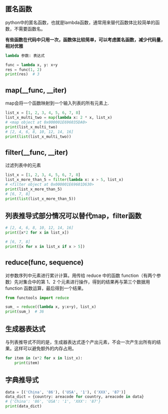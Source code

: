 ## 匿名函数
python中的匿名函数，也就是lambda函数，通常用来替代函数体比较简单的函数，不需要函数名。

**有些函数在代码中只用一次，函数体比较简单，可以考虑匿名函数，减少代码量，相对优雅**
```python
lambda 参数: 表达式

func = lambda x, y: x+y
res = func(1, 2)
print(res)  # 3
```

## map(__func, __iter)
map会将一个函数映射到一个输入列表的所有元素上.
```python
list_x = [1, 2, 3, 4, 5, 6, 7, 8]
list_x_multi_two = map(lambda x: 2 * x, list_x)
# <map object at 0x000001E696035DA0>
print(list_x_multi_two)
# [2, 4, 6, 8, 10, 12, 14, 16]
print(list(list_x_multi_two))
```

## filter(__func, __iter)
过滤列表中的元素
```python
list_x = [1, 2, 3, 4, 5, 6, 7, 8]
list_x_more_than_5 = filter(lambda x: x > 5, list_x)
# <filter object at 0x000001E69601D630>
print(list_x_more_than_5)
# [6, 7, 8]
print(list(list_x_more_than_5))
```

## 列表推导式部分情况可以替代map，filter函数
```python
# [2, 4, 6, 8, 10, 12, 14, 16]
print([x*2 for x in list_x])

# [6, 7, 8]
print([x for x in list_x if x > 5])
```

## reduce(func, sequence)
对参数序列中元素进行累计计算。用传给 reduce 中的函数 function（有两个参数）先对集合中的第 1、2 个元素进行操作，得到的结果再与第三个数据用 function 函数运算，最后得到一个结果。
```python
from functools import reduce

sum_ = reduce((lambda x, y:x+y), list_x)
print(sum_)  # 36
```

## 生成器表达式
与列表推导式不同的是，生成器表达式逐个产出元素，不会一次产生出所有的结果。这样可以避免额外的内存占用。
```python
for item in (x*2 for x in list_x):
    print(item)
```

## 字典推导式
```python
data = [('China', '86'), ('USA', '1'), ('XXX', '87')]
data_dict = {country: areacode for country, areacode in data}
# {'China': '86', 'USA': '1', 'XXX': '87'}
print(data_dict)
```
